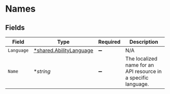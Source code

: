 # Names


## Fields

| Field                                                             | Type                                                              | Required                                                          | Description                                                       |
| ----------------------------------------------------------------- | ----------------------------------------------------------------- | ----------------------------------------------------------------- | ----------------------------------------------------------------- |
| `Language`                                                        | [*shared.AbilityLanguage](../../models/shared/abilitylanguage.md) | :heavy_minus_sign:                                                | N/A                                                               |
| `Name`                                                            | **string*                                                         | :heavy_minus_sign:                                                | The localized name for an API resource in a specific language.    |